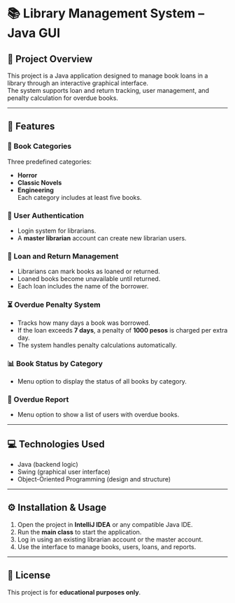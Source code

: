 # 📚 Library Management System – Java GUI

## 📝 Project Overview

This project is a Java application designed to manage book loans in a library through an interactive graphical interface.  
The system supports loan and return tracking, user management, and penalty calculation for overdue books.

---

## 🚀 Features

### 📁 Book Categories  
Three predefined categories:  
- **Horror**  
- **Classic Novels**  
- **Engineering**  
Each category includes at least five books.

### 🔐 User Authentication  
- Login system for librarians.  
- A **master librarian** account can create new librarian users.

### 📕 Loan and Return Management  
- Librarians can mark books as loaned or returned.  
- Loaned books become unavailable until returned.  
- Each loan includes the name of the borrower.

### ⏳ Overdue Penalty System  
- Tracks how many days a book was borrowed.  
- If the loan exceeds **7 days**, a penalty of **1000 pesos** is charged per extra day.  
- The system handles penalty calculations automatically.

### 📊 Book Status by Category  
- Menu option to display the status of all books by category.

### 📌 Overdue Report  
- Menu option to show a list of users with overdue books.

---

## 💻 Technologies Used

- Java (backend logic)  
- Swing (graphical user interface)  
- Object-Oriented Programming (design and structure)

---

## ⚙️ Installation & Usage

1. Open the project in **IntelliJ IDEA** or any compatible Java IDE.  
2. Run the **main class** to start the application.  
3. Log in using an existing librarian account or the master account.  
4. Use the interface to manage books, users, loans, and reports.

---

## 📄 License

This project is for **educational purposes only**.



